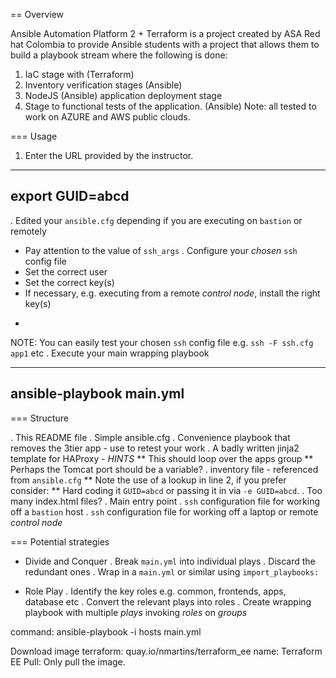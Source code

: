 == Overview

Ansible Automation Platform 2 + Terraform is a project created by ASA Red hat Colombia to provide Ansible students with a project that allows them to build a playbook stream where the following is done:
1. IaC stage with (Terraform)
2. Inventory verification stages (Ansible)
3. NodeJS (Ansible) application deployment stage
4. Stage to functional tests of the application. (Ansible)
Note: all tested to work on AZURE and AWS public clouds.

=== Usage

1. Enter the URL provided by the instructor.

----
export GUID=abcd
----
. Edited your `ansible.cfg` depending if you are executing on `bastion` or remotely
* Pay attention to the value of `ssh_args`
. Configure your _chosen_ `ssh` config file
* Set the correct user
* Set the correct key(s)
* If necessary, e.g. executing from a remote *control node*, install the right key(s)
+
NOTE: You can easily test your chosen `ssh` config file e.g. `ssh -F ssh.cfg app1` etc
. Execute your main wrapping playbook

----
 ansible-playbook main.yml
----

=== Structure



. This README file
. Simple ansible.cfg
. Convenience playbook that removes the 3tier app - use to retest your work
. A badly written jinja2 template for HAProxy - *HINTS*
** This should loop over the apps group
** Perhaps the Tomcat port should be a variable?
. inventory file - referenced from `ansible.cfg`
** Note the use of a lookup in line 2, if you prefer consider:
** Hard coding it `GUID=abcd` or passing it in via `-e GUID=abcd`.
. Too many index.html files?
. Main entry point
. `ssh` configuration file for working off a `bastion` host
. `ssh` configuration file for working off a laptop or remote *control node*


=== Potential strategies

* Divide and Conquer
. Break `main.yml` into individual plays
. Discard the redundant ones
. Wrap in a `main.yml` or similar using `import_playbooks:`

* Role Play
. Identify the key roles e.g. common, frontends, apps, database etc
. Convert the relevant plays into roles
. Create wrapping playbook with multiple *plays* invoking *roles* on *groups*


command: ansible-playbook -i hosts main.yml

Download image terraform: quay.io/nmartins/terraform_ee 
name: Terraform EE
Pull: Only pull the image.

